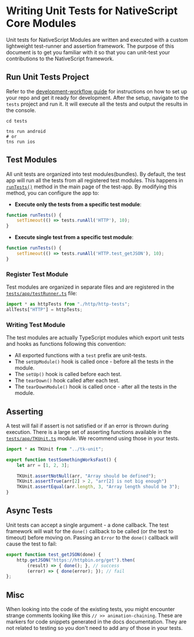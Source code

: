 # Writing Unit Tests for NativeScript Core Modules

Unit tests for NativeScript Modules are written and executed with a custom lightweight test-runner and assertion framework.
The purpose of this document is to get you familiar with it so that you can unit-test your contributions to the NativeScript framework.

## Run Unit Tests Project

Refer to the [development-workflow guide](DevelopmentWorkflow.md) for instructions on how to set up your repo and get it ready for development.
After the setup, navigate to the `tests` project and run it. It will execute all the tests and output the results in the console.

``` Shell
cd tests

tns run android
# or
tns run ios
```

## Test Modules

All unit tests are organized into test modules(bundles).
By default, the test app will run all the tests from all registered test modules. This happens in [`runTests()`](/tests/app/app/mainPage.ts#L26-L28) method in the main page of the test-app. By modifying this method, you can configure the app to:

* **Execute only the tests from a specific test module**:

``` TypeScript
function runTests() {
    setTimeout(() => tests.runAll('HTTP'), 10);
}
```

* **Execute single test from a specific test module**:

``` TypeScript
function runTests() {
    setTimeout(() => tests.runAll('HTTP.test_getJSON'), 10);
}
```

### Register Test Module

Test modules are organized in separate files and are registered in the [`tests/app/testRunner.ts`](tests/app/testRunner.ts) file:

``` TypeScript
import * as httpTests from "./http/http-tests";
allTests["HTTP"] = httpTests;
```

### Writing Test Module

The test modules are actually TypeScript modules which export unit tests and hooks as functions following this convention:

* All exported functions with a `test` prefix are unit-tests.
* The `setUpModule()` hook is called once - before all the tests in the module.
* The `setUp()` hook is called before each test.
* The `tearDown()` hook called after each test.
* The `tearDownModule()` hook is called once - after all the tests in the module.

## Asserting

A test will fail if assert is not satisfied or if an error is thrown during execution.
There is a large set of asserting functions available in the [`tests/app/TKUnit.ts`](tests/app/TKUnit.ts) module. We recommend using those in your tests.

``` TypeScript
import * as TKUnit from "../tk-unit";

export function testSomethingWorksFast() {
    let arr = [1, 2, 3];

    TKUnit.assertNotNull(arr, "Array should be defined");
    TKUnit.assertTrue(arr[2] > 2, "arr[2] is not big enough")
    TKUnit.assertEqual(arr.length, 3, "Array length should be 3");
}
```

## Async Tests

Unit tests can accept a single argument - a done callback. The test framework will wait for the `done()` callback to be called (or the test to timeout) before moving on.
Passing an `Error` to the `done()` callback will cause the test to fail:

``` TypeScript
export function test_getJSON(done) {
    http.getJSON("https://httpbin.org/get").then(
        (result) => { done(); }, // success
        (error) => { done(error); }); // fail
};
```

## Misc

When looking into the code of the existing tests, you might encounter strange comments looking like this `// >> animation-chaining`. These are markers for code snippets generated in the docs documentation. They are not related to testing so you don't need to add any of those in your tests.
